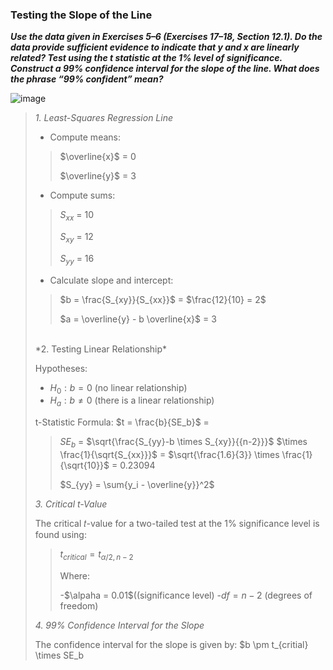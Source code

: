### Testing the Slope of the Line

***Use the data given in
Exercises
5–6 (Exercises 17–18, Section 12.1). Do the
data provide sufficient evidence to indicate that y and
x are linearly related? Test using the t statistic at the
1% level of significance. Construct a 99% confidence
interval
for the slope of the line. What does the phrase
“99% confident” mean?***

![image](https://github.com/user-attachments/assets/b5de1b29-bc0d-4887-bda4-79a3f2d6e8f5)

>
>*1. Least-Squares Regression Line*
>
>- Compute means:
>>$\overline{x}$ = 0
>>
>>$\overline{y}$ = 3
>
>- Compute sums:
>
>>$S_{xx}$ = 10
>>
>>$S_{xy}$ = 12
>>
>>$S_{yy}$ = 16
>
>- Calculate slope and intercept:
>
>>$b = \frac{S_{xy}}{S_{xx}}$ = $\frac{12}{10} = 2$
>>
>>$a = \overline{y} - b \overline{x}$ = 3
>
><br/>
>*2. Testing Linear Relationship*
>
>Hypotheses:
>
>- $H_0 : b=0$  (no linear relationship)
>- $H_a : b\neq0$ (there is a linear relationship)
>
> t-Statistic Formula: $t = \frac{b}{SE_b}$ = 
>
>>$SE_b$ = $\sqrt{\frac{S_{yy}-b \times S_{xy}}{{n-2}}}$ $\times \frac{1}{\sqrt{S_{xx}}}$ = $\sqrt{\frac{1.6}{3}} \times \frac{1}{\sqrt{10}}$ = 0.23094
>>
>>$S_{yy} = \sum{y_i - \overline{y}}^2$
>
>*3. Critical t-Value*
>
>The critical 𝑡-value for a two-tailed test at the 1% significance level is found using:
>
>>$t_{critical} = t_{\alpha/2,n-2}$
>>
>>Where:
>>
>>-$\alpaha = 0.01$((significance level)
>>-$df = n-2$ (degrees of freedom)
>
>*4. 99% Confidence Interval for the Slope*
>
>The confidence interval for the slope is given by: $b \pm t_{critial} \times SE_b
